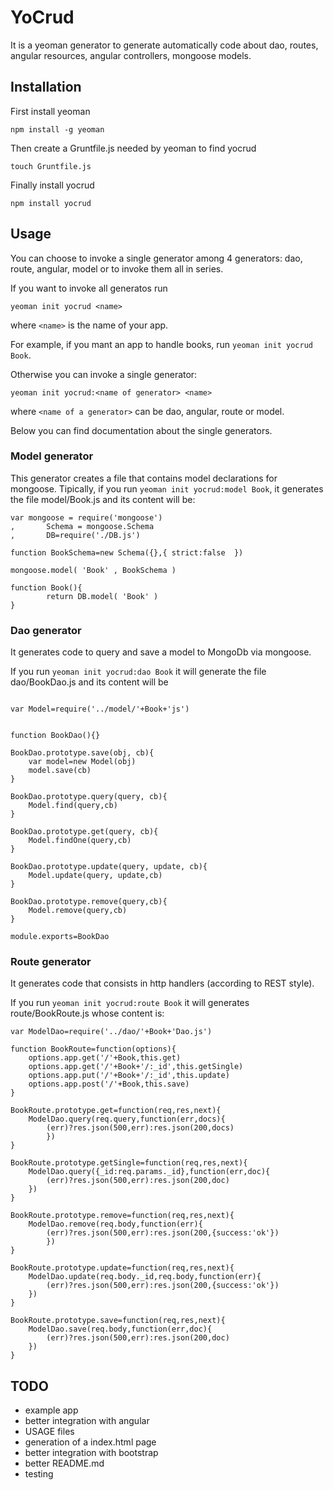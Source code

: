 # YoCrud
It is a yeoman generator to generate automatically code about dao, routes, angular resources, angular controllers, mongoose models.

## Installation

First install yeoman

`npm install -g yeoman`

Then create a Gruntfile.js needed by yeoman to find yocrud

`touch Gruntfile.js` 

Finally install yocrud

`npm install yocrud`

## Usage

You can choose to invoke a single generator among 4 generators: dao, route, angular, model or to invoke them all in series.

If you want to invoke all generatos run

`yeoman init yocrud <name>`

where `<name>` is the name of your app.

For example, if you mant an app to handle books, run `yeoman init yocrud Book`. 

Otherwise you can invoke a single generator:

`yeoman init yocrud:<name of generator> <name>`

where `<name of a generator>` can be dao, angular, route or model.

Below you can find documentation about the single generators.

### Model generator

This generator creates a file that contains model declarations for mongoose. Tipically, if you run `yeoman init yocrud:model Book`, it generates the file model/Book.js and its content will be:

```
var mongoose = require('mongoose')
,       Schema = mongoose.Schema
,       DB=require('./DB.js')

function BookSchema=new Schema({},{ strict:false  })

mongoose.model( 'Book' , BookSchema )

function Book(){
        return DB.model( 'Book' )
}
```  

### Dao generator
It generates code to query and save a model to MongoDb via mongoose. 

If you run `yeoman init yocrud:dao Book` it will generate the file dao/BookDao.js and its content will be

```

var Model=require('../model/'+Book+'js')


function BookDao(){}

BookDao.prototype.save(obj, cb){
	var model=new Model(obj)
	model.save(cb)
}

BookDao.prototype.query(query, cb){
	Model.find(query,cb)
}

BookDao.prototype.get(query, cb){
	Model.findOne(query,cb)
}

BookDao.prototype.update(query, update, cb){
	Model.update(query, update,cb)
}

BookDao.prototype.remove(query,cb){
	Model.remove(query,cb)
}

module.exports=BookDao
```

### Route generator
It generates code that consists in http handlers (according to REST style).
 
If you run `yeoman init yocrud:route Book` it will generates route/BookRoute.js whose content is:

```
var ModelDao=require('../dao/'+Book+'Dao.js')

function BookRoute=function(options){
	options.app.get('/'+Book,this.get)
	options.app.get('/'+Book+'/:_id',this.getSingle)
	options.app.put('/'+Book+'/:_id',this.update)
	options.app.post('/'+Book,this.save)	
}

BookRoute.prototype.get=function(req,res,next){
	ModelDao.query(req.query,function(err,docs){
		(err)?res.json(500,err):res.json(200,docs)
		})
}

BookRoute.prototype.getSingle=function(req,res,next){
	ModelDao.query({_id:req.params._id},function(err,doc){
		(err)?res.json(500,err):res.json(200,doc)
	})
}

BookRoute.prototype.remove=function(req,res,next){
	ModelDao.remove(req.body,function(err){
		(err)?res.json(500,err):res.json(200,{success:'ok'})
		})
}

BookRoute.prototype.update=function(req,res,next){
	ModelDao.update(req.body._id,req.body,function(err){
		(err)?res.json(500,err):res.json(200,{success:'ok'})
	})
}

BookRoute.prototype.save=function(req,res,next){
	ModelDao.save(req.body,function(err,doc){
		(err)?res.json(500,err):res.json(200,doc)
	})
}

```

## TODO

* example app
* better integration with angular
* USAGE files
* generation of a index.html page 
* better integration with bootstrap
* better README.md
* testing
